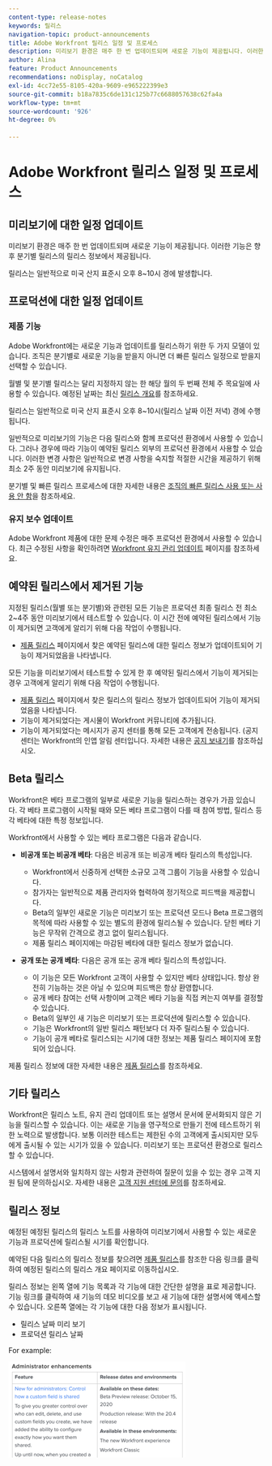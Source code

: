 ```yaml
---
content-type: release-notes
keywords: 릴리스
navigation-topic: product-announcements
title: Adobe Workfront 릴리스 일정 및 프로세스
description: 미리보기 환경은 매주 한 번 업데이트되며 새로운 기능이 제공됩니다. 이러한 기능은 향후 분기별 릴리스의 릴리스 정보에서 제공됩니다.
author: Alina
feature: Product Announcements
recommendations: noDisplay, noCatalog
exl-id: 4cc72e55-8105-420a-9609-e965222399e3
source-git-commit: b18a7835c6de131c125b77c6688057638c62fa4a
workflow-type: tm+mt
source-wordcount: '926'
ht-degree: 0%

---
```


# Adobe Workfront 릴리스 일정 및 프로세스

## 미리보기에 대한 일정 업데이트

미리보기 환경은 매주 한 번 업데이트되며 새로운 기능이 제공됩니다. 이러한 기능은 향후 분기별 릴리스의 릴리스 정보에서 제공됩니다.

릴리스는 일반적으로 미국 산지 표준시 오후 8~10시 경에 발생합니다.

## 프로덕션에 대한 일정 업데이트

### 제품 기능


Adobe Workfront에는 새로운 기능과 업데이트를 릴리스하기 위한 두 가지 모델이 있습니다. 조직은 분기별로 새로운 기능을 받을지 아니면 더 빠른 릴리스 일정으로 받을지 선택할 수 있습니다.

월별 및 분기별 릴리스는 달리 지정하지 않는 한 해당 월의 두 번째 전체 주 목요일에 사용할 수 있습니다. 예정된 날짜는 최신 [릴리스 개요](/help/quicksilver/product-announcements/product-releases/product-releases.md)를 참조하세요.

릴리스는 일반적으로 미국 산지 표준시 오후 8~10시(릴리스 날짜 이전 저녁) 경에 수행됩니다.

일반적으로 미리보기의 기능은 다음 릴리스와 함께 프로덕션 환경에서 사용할 수 있습니다. 그러나 경우에 따라 기능이 예약된 릴리스 외부의 프로덕션 환경에서 사용할 수 있습니다. 이러한 변경 사항은 일반적으로 변경 사항을 숙지할 적절한 시간을 제공하기 위해 최소 2주 동안 미리보기에 유지됩니다.

분기별 및 빠른 릴리스 프로세스에 대한 자세한 내용은 [조직의 빠른 릴리스 사용 또는 사용 안 함](/help/quicksilver/administration-and-setup/set-up-workfront/configure-system-defaults/enable-fast-release-process.md)을 참조하세요.

### 유지 보수 업데이트

Adobe Workfront 제품에 대한 문제 수정은 매주 프로덕션 환경에서 사용할 수 있습니다. 최근 수정된 사항을 확인하려면 [Workfront 유지 관리 업데이트](https://experienceleague.adobe.com/ko/docs/workfront-known-issues/releases/current-updates) 페이지를 참조하세요.

## 예약된 릴리스에서 제거된 기능

지정된 릴리스(월별 또는 분기별)와 관련된 모든 기능은 프로덕션 최종 릴리스 전 최소 2~4주 동안 미리보기에서 테스트할 수 있습니다. 이 시간 전에 예약된 릴리스에서 기능이 제거되면 고객에게 알리기 위해 다음 작업이 수행됩니다.

* [제품 릴리스](../../product-announcements/product-releases/product-releases.md) 페이지에서 찾은 예약된 릴리스에 대한 릴리스 정보가 업데이트되어 기능이 제거되었음을 나타냅니다.

모든 기능을 미리보기에서 테스트할 수 있게 한 후 예약된 릴리스에서 기능이 제거되는 경우 고객에게 알리기 위해 다음 작업이 수행됩니다.

* [제품 릴리스](../../product-announcements/product-releases/product-releases.md) 페이지에서 찾은 릴리스의 릴리스 정보가 업데이트되어 기능이 제거되었음을 나타냅니다.
* 기능이 제거되었다는 게시물이 Workfront 커뮤니티에 추가됩니다.
* 기능이 제거되었다는 메시지가 공지 센터를 통해 모든 고객에게 전송됩니다. (공지 센터는 Workfront의 인앱 알림 센터입니다. 자세한 내용은 [공지 보내기](../../administration-and-setup/get-started-wf-administration/view-send-announcements.md)를 참조하십시오.

## Beta 릴리스

Workfront은 베타 프로그램의 일부로 새로운 기능을 릴리스하는 경우가 가끔 있습니다.
각 베타 프로그램이 시작될 때와 모든 베타 프로그램이 다를 때 참여 방법, 릴리스 등 각 베타에 대한 특정 정보입니다.

Workfront에서 사용할 수 있는 베타 프로그램은 다음과 같습니다.

* **비공개 또는 비공개 베타**: 다음은 비공개 또는 비공개 베타 릴리스의 특성입니다.

   * Workfront에서 신중하게 선택한 소규모 고객 그룹이 기능을 사용할 수 있습니다.
   * 참가자는 일반적으로 제품 관리자와 협력하여 정기적으로 피드백을 제공합니다.
   * Beta의 일부인 새로운 기능은 미리보기 또는 프로덕션 모드나 Beta 프로그램의 목적에 따라 사용할 수 있는 별도의 환경에 릴리스될 수 있습니다. 닫힌 베타 기능은 무작위 간격으로 경고 없이 릴리스됩니다.
   * 제품 릴리스 페이지에는 마감된 베타에 대한 릴리스 정보가 없습니다.

* **공개 또는 공개 베타**: 다음은 공개 또는 공개 베타 릴리스의 특성입니다.

   * 이 기능은 모든 Workfront 고객이 사용할 수 있지만 베타 상태입니다. 항상 완전히 기능하는 것은 아닐 수 있으며 피드백은 항상 환영합니다.
   * 공개 베타 참여는 선택 사항이며 고객은 베타 기능을 직접 켜는지 여부를 결정할 수 있습니다.
   * Beta의 일부인 새 기능은 미리보기 또는 프로덕션에 릴리스할 수 있습니다.
   * 기능은 Workfront의 일반 릴리스 패턴보다 더 자주 릴리스될 수 있습니다.
   * 기능이 공개 베타로 릴리스되는 시기에 대한 정보는 제품 릴리스 페이지에 포함되어 있습니다.

제품 릴리스 정보에 대한 자세한 내용은 [제품 릴리스](../../product-announcements/product-releases/product-releases.md)를 참조하세요.

## 기타 릴리스

Workfront은 릴리스 노트, 유지 관리 업데이트 또는 설명서 문서에 문서화되지 않은 기능을 릴리스할 수 있습니다. 이는 새로운 기능을 영구적으로 만들기 전에 테스트하기 위한 노력으로 발생합니다. 보통 이러한 테스트는 제한된 수의 고객에게 출시되지만 모두에게 출시될 수 있는 시기가 있을 수 있습니다. 미리보기 또는 프로덕션 환경으로 릴리스할 수 있습니다.

시스템에서 설명서와 일치하지 않는 사항과 관련하여 질문이 있을 수 있는 경우 고객 지원 팀에 문의하십시오. 자세한 내용은 [고객 지원 센터에 문의](../../workfront-basics/tips-tricks-and-troubleshooting/contact-customer-support.md)를 참조하세요.

## 릴리스 정보

예정된 예정된 릴리스의 릴리스 노트를 사용하여 미리보기에서 사용할 수 있는 새로운 기능과 프로덕션에 릴리스될 시기를 확인합니다.

예약된 다음 릴리스의 릴리스 정보를 찾으려면 [제품 릴리스](../../product-announcements/product-releases/product-releases.md)를 참조한 다음 링크를 클릭하여 예정된 릴리스의 릴리스 개요 페이지로 이동하십시오.

릴리스 정보는 왼쪽 열에 기능 목록과 각 기능에 대한 간단한 설명을 표로 제공합니다. 기능 링크를 클릭하여 새 기능의 데모 비디오를 보고 새 기능에 대한 설명서에 액세스할 수 있습니다. 오른쪽 열에는 각 기능에 대한 다음 정보가 표시됩니다.

* 릴리스 날짜 미리 보기
* 프로덕션 릴리스 날짜

For example:

![릴리스 정보 예시](assets/release-notes-350x189.png)
